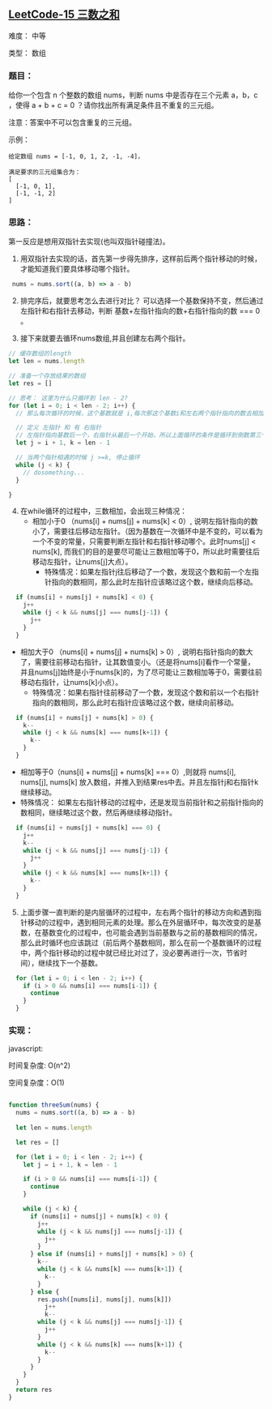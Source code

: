 ## [LeetCode-15 三数之和](https://leetcode-cn.com/problems/3sum/)

难度： 中等

类型： 数组

### 题目：
给你一个包含 n 个整数的数组 nums，判断 nums 中是否存在三个元素 a，b，c ，使得 a + b + c = 0 ？请你找出所有满足条件且不重复的三元组。

注意：答案中不可以包含重复的三元组。

示例：
```
给定数组 nums = [-1, 0, 1, 2, -1, -4]，

满足要求的三元组集合为：
[
  [-1, 0, 1],
  [-1, -1, 2]
]
```

### 思路：
第一反应是想用双指针去实现(也叫双指针碰撞法)。

1. 用双指针去实现的话，首先第一步得先排序，这样前后两个指针移动的时候，才能知道我们要具体移动哪个指针。
```js
 nums = nums.sort((a, b) => a - b)
```
2. 排完序后，就要思考怎么去进行对比？
   可以选择一个基数保持不变，然后通过左指针和右指针去移动，判断 基数+左指针指向的数+右指针指向的数 === 0  。

3. 接下来就要去循环nums数组,并且创建左右两个指针。
```js
// 缓存数组的length
let len = nums.length

// 准备一个存放结果的数组
let res = []

// 思考： 这里为什么只循环到 len - 2?
for (let i = 0; i < len - 2; i++) {
  // 那么每次循环的时候，这个基数就是 i,每次那这个基数i和左右两个指针指向的数去相加，看是否为0

  // 定义 左指针 和 有 右指针
  // 左指针指向基数后一个，右指针从最后一个开始，所以上面循环的条件是循环到倒数第三个数就结束了，因为j指向倒数第二个数，k会指向倒数第一个数
  let j = i + 1, k = len - 1

  // 当两个指针相遇的时候 j >=k, 停止循环
  while (j < k) {
    // dosomething...
  }

}
```
4. 在while循环的过程中，三数相加，会出现三种情况：
   - 相加小于0 （nums[i] + nums[j] + nums[k] < 0）, 说明左指针指向的数小了，需要往后移动左指针。（因为基数在一次循环中是不变的，可以看为一个不变的常量，只需要判断左指针和右指针移动哪个。此时nums[j] < nums[k], 而我们的目的是要尽可能让三数相加等于0，所以此时需要往后移动左指针，让nums[j]大点）。
     - 特殊情况：如果左指针j往后移动了一个数，发现这个数和前一个左指针指向的数相同，那么此时左指针应该略过这个数，继续向后移动。
```js
  if (nums[i] + nums[j] + nums[k] < 0) {
    j++
    while (j < k && nums[j] === nums[j-1]) {
      j++
    }
  }
```

  - 相加大于0 （nums[i] + nums[j] + nums[k] > 0）, 说明右指针指向的数大了，需要往前移动右指针，让其数值变小。（还是将nums[i]看作一个常量， 并且nums[j]始终是小于nums[k]的，为了尽可能让三数相加等于0，需要往前移动右指针，让nums[k]小点）。  
    - 特殊情况：如果右指针往前移动了一个数，发现这个数和前以一个右指针指向的数相同，那么此时右指针应该略过这个数，继续向前移动。
```js 
  if (nums[i] + nums[j] + nums[k] > 0) {
    k--
    while (j < k && nums[k] === nums[k+1]) {
      k--
    }
  }
```
  - 相加等于0（nuns[i] + nums[j] + nums[k] === 0）,则就将 nums[i], nums[j], nums[k] 放入数组，并推入到结果res中去。并且左指针j和右指针k继续移动。
   - 特殊情况： 如果左右指针移动的过程中，还是发现当前指针和之前指针指向的数相同，继续略过这个数，然后再继续移动指针。

```js 
  if (nums[i] + nums[j] + nums[k] === 0) {
    j++
    k--
    while (j < k && nums[j] === nums[j-1]) {
      j++
    }
    while (j < k && nums[k] === nums[k+1]) {
      k--
    }
  }
```

5. 上面步骤一直判断的是内层循环的过程中，左右两个指针的移动方向和遇到指针移动的过程中，遇到相同元素的处理。那么在外层循环中，每次改变的是基数，在基数变化的过程中，也可能会遇到当前基数与之前的基数相同的情况，那么此时循环也应该跳过（前后两个基数相同，那么在前一个基数循环的过程中，两个指针移动的过程中就已经比对过了，没必要再进行一次，节省时间），继续找下一个基数。
```js
  for (let i = 0; i < len - 2; i++) {
    if (i > 0 && nums[i] === nums[i-1]) {
      continue
    }
  }
```
  
### 实现：

javascript:

时间复杂度: O(n^2)

空间复杂度：O(1)


```js

function threeSum(nums) {
  nums = nums.sort((a, b) => a - b)
  
  let len = nums.length

  let res = []

  for (let i = 0; i < len - 2; i++) {
    let j = i + 1, k = len - 1

    if (i > 0 && nums[i] === nums[i-1]) {
      continue
    }

    while (j < k) {
      if (nums[i] + nums[j] + nums[k] < 0) {
        j++
        while (j < k && nums[j] === nums[j-1]) {
          j++
        }
      } else if (nums[i] + nums[j] + nums[k] > 0) {
        k--
        while (j < k && nums[k] === nums[k+1]) {
          k--
        }
      } else {
        res.push([nums[i], nums[j], nums[k]])
          j++
          k--
        while (j < k && nums[j] === nums[j-1]) {
          j++
        }
        while (j < k && nums[k] === nums[k+1]) {
          k--
        }
      }
    }
  }
  return res
}

```


